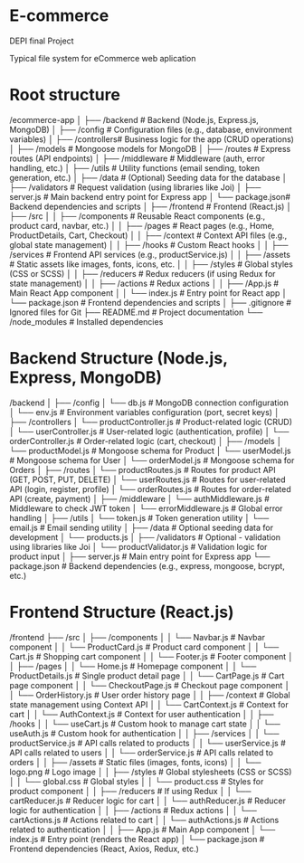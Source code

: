 # E-commerce

DEPI final Project

Typical file system for eCommerce web aplication

# Root structure

/ecommerce-app
│
├── /backend # Backend (Node.js, Express.js, MongoDB)
│ ├── /config # Configuration files (e.g., database, environment variables)
│ ├── /controllers# Business logic for the app (CRUD operations)
│ ├── /models # Mongoose models for MongoDB
│ ├── /routes # Express routes (API endpoints)
│ ├── /middleware # Middleware (auth, error handling, etc.)
│ ├── /utils # Utility functions (email sending, token generation, etc.)
│ ├── /data # (Optional) Seeding data for the database
│ ├── /validators # Request validation (using libraries like Joi)
│ ├── server.js # Main backend entry point for Express app
│ └── package.json# Backend dependencies and scripts
│
├── /frontend # Frontend (React.js)
│ ├── /src
│ │ ├── /components # Reusable React components (e.g., product card, navbar, etc.)
│ │ ├── /pages # React pages (e.g., Home, ProductDetails, Cart, Checkout)
│ │ ├── /context # Context API files (e.g., global state management)
│ │ ├── /hooks # Custom React hooks
│ │ ├── /services # Frontend API services (e.g., productService.js)
│ │ ├── /assets # Static assets like images, fonts, icons, etc.
│ │ ├── /styles # Global styles (CSS or SCSS)
│ │ ├── /reducers # Redux reducers (if using Redux for state management)
│ │ ├── /actions # Redux actions
│ │ ├── /App.js # Main React App component
│ │ └── index.js # Entry point for React app
│ └── package.json # Frontend dependencies and scripts
│
├── .gitignore # Ignored files for Git
├── README.md # Project documentation
└── /node_modules # Installed dependencies

# Backend Structure (Node.js, Express, MongoDB)

/backend
│
├── /config
│ └── db.js # MongoDB connection configuration
│ └── env.js # Environment variables configuration (port, secret keys)
│
├── /controllers
│ └── productController.js # Product-related logic (CRUD)
│ └── userController.js # User-related logic (authentication, profile)
│ └── orderController.js # Order-related logic (cart, checkout)
│
├── /models
│ └── productModel.js # Mongoose schema for Product
│ └── userModel.js # Mongoose schema for User
│ └── orderModel.js # Mongoose schema for Orders
│
├── /routes
│ └── productRoutes.js # Routes for product API (GET, POST, PUT, DELETE)
│ └── userRoutes.js # Routes for user-related API (login, register, profile)
│ └── orderRoutes.js # Routes for order-related API (create, payment)
│
├── /middleware
│ └── authMiddleware.js # Middleware to check JWT token
│ └── errorMiddleware.js # Global error handling
│
├── /utils
│ └── token.js # Token generation utility
│ └── email.js # Email sending utility
│
├── /data # Optional seeding data for development
│ └── products.js
│
├── /validators # Optional - validation using libraries like Joi
│ └── productValidator.js # Validation logic for product input
│
├── server.js # Main entry point for Express app
└── package.json # Backend dependencies (e.g., express, mongoose, bcrypt, etc.)

# Frontend Structure (React.js)

/frontend
├── /src
│ ├── /components
│ │ └── Navbar.js # Navbar component
│ │ └── ProductCard.js # Product card component
│ │ └── Cart.js # Shopping cart component
│ │ └── Footer.js # Footer component
│
│ ├── /pages
│ │ └── Home.js # Homepage component
│ │ └── ProductDetails.js # Single product detail page
│ │ └── CartPage.js # Cart page component
│ │ └── CheckoutPage.js # Checkout page component
│ │ └── OrderHistory.js # User order history page
│
│ ├── /context # Global state management using Context API
│ │ └── CartContext.js # Context for cart
│ │ └── AuthContext.js # Context for user authentication
│
│ ├── /hooks
│ │ └── useCart.js # Custom hook to manage cart state
│ │ └── useAuth.js # Custom hook for authentication
│
│ ├── /services
│ │ └── productService.js # API calls related to products
│ │ └── userService.js # API calls related to users
│ │ └── orderService.js # API calls related to orders
│
│ ├── /assets # Static files (images, fonts, icons)
│ │ └── logo.png # Logo image
│
│ ├── /styles # Global stylesheets (CSS or SCSS)
│ │ └── global.css # Global styles
│ │ └── product.css # Styles for product component
│
│ ├── /reducers # If using Redux
│ │ └── cartReducer.js # Reducer logic for cart
│ │ └── authReducer.js # Reducer logic for authentication
│
│ ├── /actions # Redux actions
│ │ └── cartActions.js # Actions related to cart
│ │ └── authActions.js # Actions related to authentication
│
│ ├── App.js # Main App component
│ └── index.js # Entry point (renders the React app)
│
└── package.json # Frontend dependencies (React, Axios, Redux, etc.)
